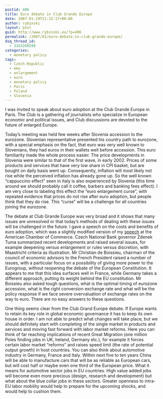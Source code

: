 ```yaml
---
postid: 406
title: Euro debate in Club Grande Europe
date: 2007-01-29T21:15:17+00:00
author: rybinski
layout: post
guid: http://www.rybinski.eu/?p=406
permalink: /2007/01/euro-debate-in-club-grande-europe/
dsq_thread_id:
  - 3163268599
categories:
  - monetary policy
tags:
  - Czech-Republic
  - emu
  - enlargement
  - euro
  - monetary policy
  - Paris
  - Poland
  - Slovenia
---
```

I was invited to speak about euro adoption at the Club Grande Europe in Paris. The Club is a gathering of journalists who specialize in European economic and political issues, and Club discussions are devoted to the future of enlarged Europe.

<!--more-->

Today’s meeting was held few weeks after Slovenia accession to the eurozone. Slovenian representative presented his country path to eurozone, with a special emphasis on the fact, that euro was very well known to Slovenians, they had euros in their wallets well before accession. This euro familiarity made the whole process easier. The price developments in Slovenia were similar to that of the first wave, in early 2002. Prices of some products and services that have very low share in CPI basket, but are bought on daily basis went up. Consequently, inflation will most likely not rise while the perceived inflation has already gone up. So the well known “cappuccino effect” seen in Italy is also experienced by Slovenia (this time around we should probably call it coffee, barbers and banking fees effect). I am very close to labeling this effect the “euro enlargement curse”, with repeated evidence that prices do not rise after euro adoption, but people think that they do rise. This “curse” will be a challenge for all countries joining the eurozone.

The debate at Club Grande Europe was very broad and it shows that many issues are unresolved or that today’s methods of dealing with these issues will be challenged in the future. I gave a speech on the costs and benefits of euro adoption, which was a slightly modified version of my [speech](http://www.nbp.pl/publikacje/wyklady/rybinski_ac.pdf) at the American Chamber of Commerce. Czech National Bank governor Zdenek Tuma summarized recent developments and raised several issues, for example deepening versus enlargement or rules versus discretion, with Maastricht criteria as illustration. Mr Christian de Boissieu, chairman of the council of economic advisors to the French President raised a number of issues, with a particular focus on a possibility of giving more power to the Eurogroup, without reopening the debate of the European Constitution. It appears to me that this idea surfaces well in France, while Germany takes a different approach, putting its weight behind the EU constitution. Mr Boissieu also asked tough questions, what is the optimal timing of eurozone accession, what is the right conversion exchange rate and what will be the policy response if we face severe overvaluation of exchange rates on the way to euro. There are no easy answers to these questions.

One thing seems clear from the Club Grand Europe debate. If Europe wants to retain its key role in global economic governance it has to keep its own house in order. I am not able to predict what changes will take place, but we should definitely start with completing of the single market in products and services and moving fast forward with labor market reforms. Here you can think of far reaching implications of recent Great Migration (one million Poles finding jobs in UK, Ireland, Germany etc.), for example it forces certain labor market “reforms” and raises speed limit (the rate of potential output growth) in host countries. You can also think about automotive industry in Germany, France and Italy. Within next five to ten years China will be able to manufacture cars that will be as reliable as European cars, but will cost half or maybe even one third of the European price. What it means for automotive sector jobs in EU countries. High value added jobs will become even more precious (design, research and development) but what about the blue collar jobs in these sectors. Greater openness to intra-EU labor mobility would help to prepare for the upcoming shocks, and would help to cushion them.
